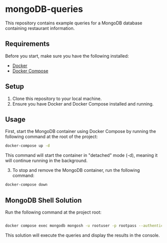# mongoDB-queries
This repository contains example queries for a MongoDB database containing restaurant information.

## Requirements

Before you start, make sure you have the following installed:

- [Docker](https://www.docker.com/get-started)
- [Docker Compose](https://docs.docker.com/compose/install/)

## Setup

1. Clone this repository to your local machine.
2. Ensure you have Docker and Docker Compose installed and running.
## Usage

First, start the MongoDB container using Docker Compose by running the following command at the root of the project:

```bash
docker-compose up -d
```
This command will start the container in "detached" mode (-d), meaning it will continue running in the background.

3. To stop and remove the MongoDB container, run the following command:

```bash 
docker-compose down
```

## MongoDB Shell Solution

Run the following command at the project root:

```bash

docker compose exec mongodb mongosh -u rootuser -p rootpass --authenticationDatabase admin mydb queries.js
```
This solution will execute the queries and display the results in the console.